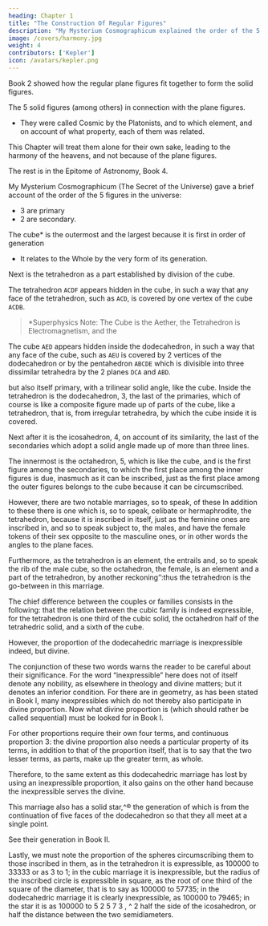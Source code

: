 ```yaml
---
heading: Chapter 1
title: "The Construction Of Regular Figures"
description: "My Mysterium Cosmographicum explained the order of the 5 solids in the world"
image: /covers/harmony.jpg
weight: 4
contributors: ['Kepler']
icon: /avatars/kepler.png
---
```



Book 2 showed how the regular plane figures fit together to form the solid figures.

The 5 solid figures (among others) in connection with the plane figures. 
<!-- Now it was shown there that the num­
ber of the solid figures is fivefold;  -->
- They were called Cosmic by the Platonists, and to which element, and on account of what property,
each of them was related. 

This Chapter will treat them alone for their own sake, leading to the harmony of the heavens, and not because of the plane figures. 

The rest is in the Epitome of Astronomy, Book 4. 

My Mysterium Cosmographicum (The Secret of the Universe) gave a brief account of the order of the 5 figures in the universe:
- 3 are primary
- 2 are secondary. 

The cube* is the outermost and the largest because it is first in order of generation
- It relates to the Whole by the very form of its generation. 

Next is the tetrahedron as a part established by division of the cube.

The tetrahedron `ACDF` appears hidden in the cube, in such a way that any face of the tetrahedron, such as `ACD`, is covered by one vertex of the cube `ACDB`.


> *Superphysics Note: The Cube is the Aether, the Tetrahedron is Electromagnetism, and the 



The cube `AED` appears hidden inside the dodecahedron, in such a way that any face of the cube, such as `AEU` is covered by 2 vertices of the dodecahedron or by the pentahedron `ABCDE` which is divisible into three dissimilar tetrahedra by the 2 planes `DCA` and `ABD`.

but also itself primary, with a trilinear solid angle, like the cube. Inside the tetrahedron is the dodecahedron, 3, the last of the primaries, which of course is like a composite figure made up of parts of the cube, like a tetrahedron, that is, from irregular tetrahedra, by which the cube inside it is covered. 

Next after it is the icosahedron, 4, on account of its similarity, the last of the secondaries which adopt a solid angle made up of more than three lines. 

The innermost is the octahedron, 5, which is like the cube, and is the first figure among the secondaries, to which the first place among the inner figures is due, inasmuch as it can be inscribed, just as the first place among the outer figures belongs to the cube because it can be circumscribed.

However, there are two notable marriages, so to speak, of these In addition to these there is one which is, so to speak, celibate or hermaphrodite, the tetrahedron, because it is inscribed in itself, just as the feminine ones are inscribed in, and so to speak subject to, the males, and have the female tokens of their sex opposite to the masculine ones, or in other words the angles to the plane faces.

Furthermore, as the tetrahedron is an element, the entrails and, so to speak the rib of the male cube, so the octahedron, the female, is an element and a part of the tetrahedron, by another reckoning’’:thus the tetrahedron is the go-between in this marriage.

The chief difference between the couples or families consists in the following: that the relation between the cubic family is indeed expressible, for the tetrahedron is one third of the cubic solid, the octahedron half of the tetrahedric solid, and a sixth of the cube.

However, the proportion of the dodecahedric marriage is inexpressible indeed, but divine.

The conjunction of these two words warns the reader to be careful about their significance. For the word “inexpressible” here does not of itself denote any nobility, as elsewhere in theology and divine matters; but it denotes an inferior condition. For there are in geometry, as has been stated in Book I, many inexpressibles which do not thereby also participate in divine proportion. Now what divine proportion is (which should rather be called sequential) must be looked for in Book I.

For other proportions require their own four terms, and continuous proportion 3: the divine proportion also needs a particular property of its terms, in addition to that of the proportion itself, that is to say that the two lesser terms, as parts, make up the greater term, as whole.

Therefore, to the same extent as this dodecahedric marriage has lost by using an inexpressible proportion, it also gains on the other hand because the inexpressible serves the divine.

This marriage also has a solid star,^® the generation of which is  from the continuation of five faces of the dodecahedron so that they all meet at a single point. 

See their generation in Book II.

Lastly, we must note the proportion of the spheres circumscribing them to those inscribed in them, as
in the tetrahedron it is expressible, as 100000 to 33333 or as 3 to 1; in
the cubic marriage it is inexpressible, but the radius of the inscribed circle is expressible in square, as the
root of one third of the square of the diameter, that is to say as 100000
to 57735; in the dodecahedric marriage it is clearly inexpressible, as
100000 to 79465; in the star it is as 100000 to 5 2 5 7 3 , ^ 2 half the side of
the icosahedron, or half the distance between the two semidiameters.
